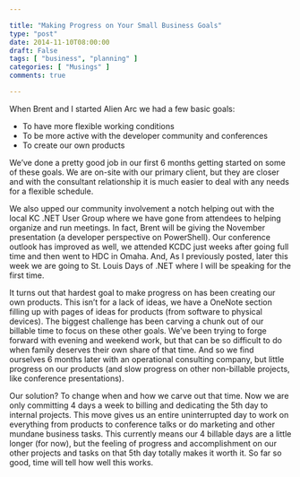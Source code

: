 ```yaml
---

title: "Making Progress on Your Small Business Goals"
type: "post"
date: 2014-11-10T08:00:00
draft: False
tags: [ "business", "planning" ]
categories: [ "Musings" ]
comments: true

---
```


<p>When Brent and I started Alien Arc we had a few basic goals:</p>
<ul>
<li>To have more flexible working conditions</li>
<li>To be more active with the developer community and conferences</li>
<li>To create our own products</li>
</ul>
<p>We&rsquo;ve done a pretty good job in our first 6 months getting started on some of these goals. We are on-site with our primary client, but they are closer and with the consultant relationship it is much easier to deal with any needs for a flexible schedule.</p>
<p>We also upped our community involvement a notch helping out with the local KC .NET User Group where we have gone from attendees to helping organize and run meetings. In fact, Brent will be giving the November presentation (a developer perspective on PowerShell). Our conference outlook has improved as well, we attended KCDC just weeks after going full time and then went to HDC in Omaha. And, As I previously posted, later this week we are going to St. Louis Days of .NET where I will be speaking for the first time.</p>
<p>It turns out that hardest goal to make progress on has been creating our own products. This isn&rsquo;t for a lack of ideas, we have a OneNote section filling up with pages of ideas for products (from software to physical devices). The biggest challenge has been carving a chunk out of our billable time to focus on these other goals. We&rsquo;ve been trying to forge forward with evening and weekend work, but that can be so difficult to do when family deserves their own share of that time. And so we find ourselves 6 months later with an operational consulting company, but little progress on our products (and slow progress on other non-billable projects, like conference presentations).</p>
<p>Our solution? To change when and how we carve out that time. Now we are only committing 4 days a week to billing and dedicating the 5th day to internal projects. This move gives us an entire uninterrupted day to work on everything from products to conference talks or do marketing and other mundane business tasks. This currently means our 4 billable days are a little longer (for now), but the feeling of progress and accomplishment on our other projects and tasks on that 5th day totally makes it worth it. So far so good, time will tell how well this works.</p>

